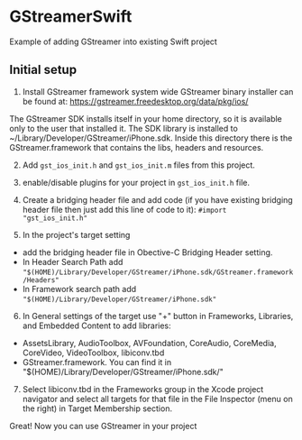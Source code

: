 # GStreamerSwift
Example of adding GStreamer into existing Swift project

## Initial setup

1. Install GStreamer framework system wide
GStreamer binary installer can be found at:
https://gstreamer.freedesktop.org/data/pkg/ios/

The GStreamer SDK installs itself in your home directory, so it is available only to the user that installed it. The SDK library is installed to ~/Library/Developer/GStreamer/iPhone.sdk. Inside this directory there is the GStreamer.framework that contains the libs, headers and resources.

2. Add `gst_ios_init.h` and `gst_ios_init.m` files from this project. 

3. enable/disable plugins for your project in  `gst_ios_init.h` file.

4. Create a bridging header file and add code (if you have existing bridging header file then just add this line of code to it):
`#import "gst_ios_init.h"`

5. In the project's target setting 
- add the bridging header file in Obective-C Bridging Header setting.
- In Header Search Path add 
`"$(HOME)/Library/Developer/GStreamer/iPhone.sdk/GStreamer.framework/Headers"`
- In Framework search path add
`"$(HOME)/Library/Developer/GStreamer/iPhone.sdk"`

6. In General settings of the target use "+" button in Frameworks, Libraries, and Embedded Content to add libraries:
- AssetsLibrary, AudioToolbox, AVFoundation, CoreAudio, CoreMedia, CoreVideo, VideoToolbox, libiconv.tbd
- GStreamer.framework. You can find it in "$(HOME)/Library/Developer/GStreamer/iPhone.sdk/"

7. Select libiconv.tbd in the Frameworks group in the Xcode project navigator and select all targets for that file in the File Inspector (menu on the right) in Target Membership section. 

Great! Now you can use GStreamer in your project
